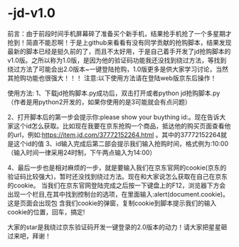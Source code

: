 # -jd-v1.0
前言：由于前段时间手机屏幕碎了准备买个新手机，结果抢手机抢了一个多星期才抢到！简直不能忍啊！于是上github来看看有没有同学贡献的抢购脚本，结果发现最新的脚本已经是挺久前的了，而且不太好用，于是自己着手开发了jd抢购脚本的v1.0版。之所以称为1.0版，是因为他的验证码功能我还没找到绕过方法，等找到绕过方法了可能会出2.0版本~一键登陆抢购，1.0版更多是供大家学习讨论，当然其抢购功能也很强大！！！
注意:以下使用方法请在登陆web版京东后操作！







使用方法:
1、下载jd抢购脚本.py成功后，双击打开或者python jd抢购脚本.py（作者是用python2开发的，如果你使用的是3可能就会有点问题）

2、打开脚本后的第一步会提示你:please show your buything id:。现在告诉大家这个id怎么获取。比如现在我要在京东抢购一个商品，抵达他的购买页面查看他的url，例如:https://item.jd.com/37772152264.html
。其中的37772152264就是这个id的值
3、id输入完成后第二部会提示我们输入抢购时间，格式例为:10:00（输入时间一律采用24时制，下午两点输入为14:00）

4、最后一步也是相对麻烦的一步，就是要输入我们在京东官网的cookie(京东的验证码比较强大)，暂时还没找到绕过方法。现在和大家说怎么获取在自己在京东的cookie。
   当我们在京东官网登陆完成之后按一下键盘上的F12，浏览器下方会出现一个栏目,在其中找到控制台的选项，在里面输入:alert(document.cookie)。这是页面会出现包         含我们cookie的弹窗，复制cookie到脚本提示我们的输入cookie的位置，回车，搞定!
   
   

大家的star是我绕过京东验证码开发一键登录的2.0版本的动力！请大家把星星砸过来吧，拜谢！
